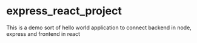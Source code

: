 # express_react_project
This is a demo sort of hello world application to connect backend in node, express and frontend in react
